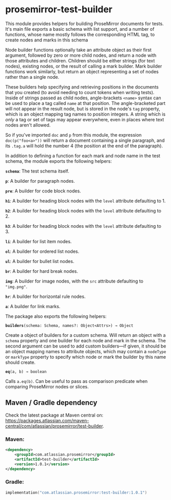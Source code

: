 # prosemirror-test-builder

This module provides helpers for building ProseMirror documents for
tests. It's main file exports a basic schema with list support, and a
number of functions, whose name mostly follows the corresponding HTML
tag, to create nodes and marks in this schema

Node builder functions optionally take an attribute object as their
first argument, followed by zero or more child nodes, and return a
node with those attributes and children. Children should be either
strings (for text nodes), existing nodes, or the result of calling a
mark builder. Mark builder functions work similarly, but return an
object representing a set of nodes rather than a single node.

These builders help specifying and retrieving positions in the
documents that you created (to avoid needing to count tokens when
writing tests). Inside of strings passed as child nodes,
angle-brackets `<name>` syntax can be used to place a tag called
`name` at that position. The angle-bracketed part will not appear in
the result node, but is stored in the node's `tag` property, which is
an object mapping tag names to position integers. A string which is
_only_ a tag or set of tags may appear everywhere, even in places
where text nodes aren't allowed.

So if you've imported `doc` and `p` from this module, the expression
`doc(p("foo<a>"))` will return a document containing a single
paragraph, and its `.tag.a` will hold the number 4 (the position at
the end of the paragraph).

In addition to defining a function for each mark and node name in the
test schema, the module exports the following helpers:

**`schema`**: The test schema itself.

**`p`**: A builder for paragraph nodes.

**`pre`**: A builder for code block nodes.

**`h1`**: A builder for heading block nodes with the `level` attribute defaulting to 1.

**`h2`**: A builder for heading block nodes with the `level` attribute defaulting to 2.

**`h3`**: A builder for heading block nodes with the `level` attribute defaulting to 3.

**`li`**: A builder for list item nodes.

**`ol`**: A builder for ordered list nodes.

**`ul`**: A builder for bullet list nodes.

**`br`**: A builder for hard break nodes.

**`img`**: A builder for image nodes, with the `src` attribute defaulting to `"img.png"`.

**`hr`**: A builder for horizontal rule nodes.

**`a`**: A builder for link marks.

The package also exports the following helpers:

**`builders`**`(schema: Schema, names?: Object<Attrs>) → Object`

Create a object of builders for a custom schema. Will return an object
with a `schema` property and one builder for each node and mark in the
schema. The second argument can be used to add custom builders—if
given, it should be an object mapping names to attribute objects,
which may contain a `nodeType` or `markType` property to specify which
node or mark the builder by this name should create.

**`eq`**`(a, b) → boolean`

Calls `a.eq(b)`. Can be useful to pass as comparison predicate when
comparing ProseMirror nodes or slices.

## Maven / Gradle dependency

Check the latest package at Maven central on: https://packages.atlassian.com/maven-central/com/atlassian/prosemirror/test-builder.

### Maven:
```xml
<dependency>
    <groupId>com.atlassian.prosemirror</groupId>
    <artifactId>test-builder</artifactId>
    <version>1.0.1</version>
</dependency>
```

### Gradle:
```kotlin
implementation("com.atlassian.prosemirror:test-builder:1.0.1")
```
